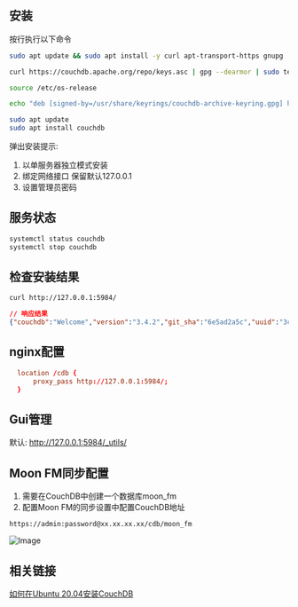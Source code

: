 
## 安装

按行执行以下命令

```sh
sudo apt update && sudo apt install -y curl apt-transport-https gnupg

curl https://couchdb.apache.org/repo/keys.asc | gpg --dearmor | sudo tee /usr/share/keyrings/couchdb-archive-keyring.gpg >/dev/null 2>&1

source /etc/os-release

echo "deb [signed-by=/usr/share/keyrings/couchdb-archive-keyring.gpg] https://apache.jfrog.io/artifactory/couchdb-deb/ ${VERSION_CODENAME} main" | sudo tee /etc/apt/sources.list.d/couchdb.list >/dev/null

sudo apt update
sudo apt install couchdb
```

弹出安装提示:
1. 以单服务器独立模式安装
2. 绑定网络接口 保留默认127.0.0.1
3. 设置管理员密码

## 服务状态
```sh
systemctl status couchdb
systemctl stop couchdb
```

## 检查安装结果

```sh
curl http://127.0.0.1:5984/
```

```json
// 响应结果
{"couchdb":"Welcome","version":"3.4.2","git_sha":"6e5ad2a5c","uuid":"3c1399389c7a4c246449d48ba1990edb","features":["access-ready","partitioned","pluggable-storage-engines","reshard","scheduler"],"vendor":{"name":"The Apache Software Foundation"}}
```

## nginx配置

```conf
  location /cdb {
      proxy_pass http://127.0.0.1:5984/;
  }

```

## Gui管理

默认:  http://127.0.0.1:5984/_utils/

## Moon FM同步配置
1. 需要在CouchDB中创建一个数据库moon_fm
2. 配置Moon FM的同步设置中配置CouchDB地址
```
https://admin:password@xx.xx.xx.xx/cdb/moon_fm
```

![Image](https://github.com/user-attachments/assets/ca99ca40-8091-47ab-a89d-a0df6e9192e9)

## 相关链接

[如何在Ubuntu 20.04安装CouchDB](https://www.myfreax.com/how-to-install-couchdb-on-ubuntu-20-04/)
